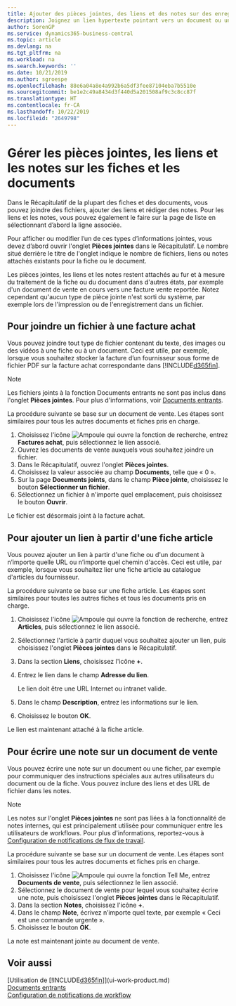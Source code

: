 ```yaml
---
title: Ajouter des pièces jointes, des liens et des notes sur des enregistrements | Microsoft Docs
description: Joignez un lien hypertexte pointant vers un document ou un site Web à un enregistrement spécifique, tel qu'une fiche client ou un document.
author: SorenGP
ms.service: dynamics365-business-central
ms.topic: article
ms.devlang: na
ms.tgt_pltfrm: na
ms.workload: na
ms.search.keywords: ''
ms.date: 10/21/2019
ms.author: sgroespe
ms.openlocfilehash: 88e6a04a8e4a992b6a5df3fee87104eba7b5510e
ms.sourcegitcommit: be1e2c49a8434d3f440d5a201508af9c3c8cc87f
ms.translationtype: HT
ms.contentlocale: fr-CA
ms.lasthandoff: 10/22/2019
ms.locfileid: "2649798"
---
```

# <a name="manage-attachments-links-and-notes-on-cards-and-documents"></a>Gérer les pièces jointes, les liens et les notes sur les fiches et les documents

Dans le Récapitulatif de la plupart des fiches et des documents, vous pouvez joindre des fichiers, ajouter des liens et rédiger des notes. Pour les liens et les notes, vous pouvez également le faire sur la page de liste en sélectionnant d’abord la ligne associée.

Pour afficher ou modifier l’un de ces types d’informations jointes, vous devez d’abord ouvrir l'onglet **Pièces jointes** dans le Récapitulatif. Le nombre situé derrière le titre de l'onglet indique le nombre de fichiers, liens ou notes attachés existants pour la fiche ou le document.

Les pièces jointes, les liens et les notes restent attachés au fur et à mesure du traitement de la fiche ou du document dans d'autres états, par exemple d'un document de vente en cours vers une facture vente reportée. Notez cependant qu'aucun type de pièce jointe n'est sorti du système, par exemple lors de l'impression ou de l'enregistrement dans un fichier.

## <a name="to-attach-a-file-to-a-purchase-invoice"></a>Pour joindre un fichier à une facture achat
Vous pouvez joindre tout type de fichier contenant du texte, des images ou des vidéos à une fiche ou à un document. Ceci est utile, par exemple, lorsque vous souhaitez stocker la facture d’un fournisseur sous forme de fichier PDF sur la facture achat correspondante dans [!INCLUDE[d365fin](includes/d365fin_md.md)].

> [!NOTE]
> Les fichiers joints à la fonction Documents entrants ne sont pas inclus dans l'onglet **Pièces jointes**. Pour plus d'informations, voir [Documents entrants](across-income-documents.md).

La procédure suivante se base sur un document de vente. Les étapes sont similaires pour tous les autres documents et fiches pris en charge.

1. Choisissez l'icône ![Ampoule qui ouvre la fonction de recherche](media/ui-search/search_small.png "Dites-moi ce que vous voulez faire"), entrez **Factures achat**, puis sélectionnez le lien associé.
2. Ouvrez les documents de vente auxquels vous souhaitez joindre un fichier.
3. Dans le Récapitulatif, ouvrez l'onglet **Pièces jointes**.
4. Choisissez la valeur associée au champ **Documents**, telle que « 0 ».
5. Sur la page **Documents joints**, dans le champ **Pièce jointe**, choisissez le bouton **Sélectionner un fichier**.
5. Sélectionnez un fichier à n'importe quel emplacement, puis choisissez le bouton **Ouvrir**.

Le fichier est désormais joint à la facture achat.

## <a name="to-add-a-link-from-an-item-card"></a>Pour ajouter un lien à partir d'une fiche article
Vous pouvez ajouter un lien à partir d'une fiche ou d'un document à n’importe quelle URL ou n’importe quel chemin d'accès. Ceci est utile, par exemple, lorsque vous souhaitez lier une fiche article au catalogue d'articles du fournisseur.

La procédure suivante se base sur une fiche article. Les étapes sont similaires pour toutes les autres fiches et tous les documents pris en charge.

1. Choisissez l'icône ![Ampoule qui ouvre la fonction de recherche](media/ui-search/search_small.png "Dites-moi ce que vous voulez faire"), entrez **Articles**, puis sélectionnez le lien associé.
2. Sélectionnez l'article à partir duquel vous souhaitez ajouter un lien, puis choisissez l'onglet **Pièces jointes** dans le Récapitulatif.
3. Dans la section **Liens**, choisissez l'icône **+**.
4. Entrez le lien dans le champ **Adresse du lien**.

    Le lien doit être une URL Internet ou intranet valide.

5. Dans le champ **Description**, entrez les informations sur le lien.  
6. Choisissez le bouton **OK**.

Le lien est maintenant attaché à la fiche article.  

## <a name="to-write-a-note-on-a-sales-order"></a>Pour écrire une note sur un document de vente
Vous pouvez écrire une note sur un document ou une ficher, par exemple pour communiquer des instructions spéciales aux autres utilisateurs du document ou de la fiche. Vous pouvez inclure des liens et des URL de fichier dans les notes.

> [!NOTE]
> Les notes sur l'onglet **Pièces jointes** ne sont pas liées à la fonctionnalité de notes internes, qui est principalement utilisée pour communiquer entre les utilisateurs de workflows. Pour plus d'informations, reportez-vous à [Configuration de notifications de flux de travail](across-setting-up-workflow-notifications.md).

La procédure suivante se base sur un document de vente. Les étapes sont similaires pour tous les autres documents et fiches pris en charge.

1. Choisissez l'icône ![Ampoule qui ouvre la fonction Tell Me](media/ui-search/search_small.png "Dites-moi ce que vous voulez faire"), entrez **Documents de vente**, puis sélectionnez le lien associé.
2. Sélectionnez le document de vente pour lequel vous souhaitez écrire une note, puis choisissez l'onglet **Pièces jointes** dans le Récapitulatif.
3. Dans la section **Notes**, choisissez l'icône **+**.
4. Dans le champ **Note**, écrivez n’importe quel texte, par exemple « Ceci est une commande urgente ».
5. Choisissez le bouton **OK**.

La note est maintenant jointe au document de vente.

## <a name="see-also"></a>Voir aussi  
[Utilisation de [!INCLUDE[d365fin](includes/d365fin_md.md)]](ui-work-product.md)  
[Documents entrants](across-income-documents.md)  
[Configuration de notifications de workflow](across-setting-up-workflow-notifications.md)  
